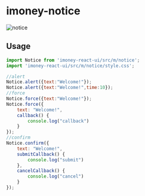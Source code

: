 # imoney-notice
![notice](https://user-images.githubusercontent.com/1193966/30494813-26a55408-9a7c-11e7-875b-ef8c59cd7302.png)


## Usage
```js
import Notice from 'imoney-react-ui/src/m/notice';
import 'imoney-react-ui/src/m/notice/style.css';
```

```js
//alert
Notice.alert({text:"Welcome!"});
Notice.alert({text:"Welcome!",time:10});
//force
Notice.force({text:"Welcome!"});
Notice.force({
    text: "Welcome!",
    callback() {
        console.log("callback")
    }
});
//confirm
Notice.confirm({
    text: "Welcome!",
    submitCallback() {
        console.log("submit")
    },
    cancelCallback() {
        console.log("cancel")
    }
});
```
